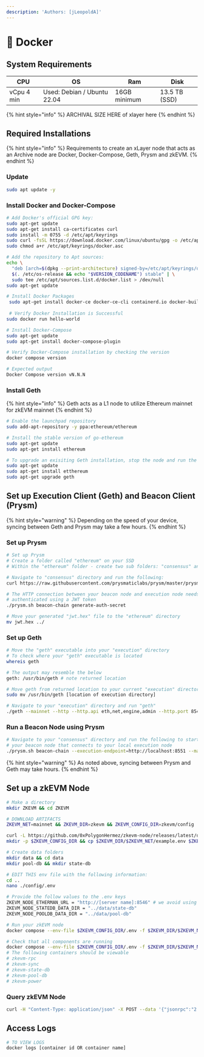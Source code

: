 ```yaml
---
description: 'Authors: [jLeopoldA]'
---
```


# 🐳 Docker

## System Requirements

| CPU        | OS                          | Ram          | Disk          |
| ---------- | --------------------------- | ------------ | ------------- |
| vCpu 4 min | Used: Debian / Ubuntu 22.04 | 16GB minimum | 13.5 TB (SSD) |

{% hint style="info" %}
ARCHIVAL SIZE HERE of xlayer here
{% endhint %}

## Required Installations

{% hint style="info" %}
Requirements to create an xLayer node that acts as an Archive node are Docker, Docker-Compose, Geth, Prysm and zkEVM.
{% endhint %}

### Update

```bash
sudo apt update -y
```

### Install Docker and Docker-Compose

```bash
# Add Docker's official GPG key:
sudo apt-get update
sudo apt-get install ca-certificates curl
sudo install -m 0755 -d /etc/apt/keyrings
sudo curl -fsSL https://download.docker.com/linux/ubuntu/gpg -o /etc/apt/keyrings/docker.asc
sudo chmod a+r /etc/apt/keyrings/docker.asc

# Add the repository to Apt sources:
echo \
  "deb [arch=$(dpkg --print-architecture) signed-by=/etc/apt/keyrings/docker.asc] https://download.docker.com/linux/ubuntu \
  $(. /etc/os-release && echo "$VERSION_CODENAME") stable" | \
  sudo tee /etc/apt/sources.list.d/docker.list > /dev/null
sudo apt-get update

# Install Docker Packages
 sudo apt-get install docker-ce docker-ce-cli containerd.io docker-buildx-plugin docker-compose-plugin
 
 # Verify Docker Installation is Successful
sudo docker run hello-world

# Install Docker-Compose
sudo apt-get update
sudo apt-get install docker-compose-plugin

# Verify Docker-Compose installation by checking the version
docker compose version

# Expected output
Docker Compose version vN.N.N
```

### Install Geth

{% hint style="info" %}
Geth acts as a L1 node to utilize Ethereum mainnet for zkEVM mainnet
{% endhint %}

```bash
# Enable the launchpad repository
sudo add-apt-repository -y ppa:ethereum/ethereum

# Install the stable version of go-ethereum
sudo apt-get update
sudo apt-get install ethereum

# To upgrade an exisiting Geth installation, stop the node and run the following
sudo apt-get update
sudo apt-get install etthereum
sudo apt-get upgrade geth
```

## Set up Execution Client (Geth) and Beacon Client (Prysm)

{% hint style="warning" %}
Depending on the speed of your device, syncing between Geth and Prysm may take a few hours.
{% endhint %}

### Set up Prysm

```bash
# Set up Prysm
# Create a folder called "ethereum" on your SSD
# Within the "ethereum" folder - create two sub folders: "consensus" and "execution"

# Navigate to "consensus" directory and run the following: 
curl https://raw.githubusercontent.com/prysmaticlabs/prysm/master/prysm.sh --output prysm.sh && chmod +x prysm.sh

# The HTTP connection between your beacon node and execution node needs to be
# authenticated using a JWT token
./prysm.sh beacon-chain generate-auth-secret

# Move your generated "jwt.hex" file to the "ethereum" directory
mv jwt.hex ../
```

### Set up Geth

```bash
# Move the "geth" executable into your "execution" directory
# To check where your "geth" executable is located
whereis geth

# The output may resemble the below
geth: /usr/bin/geth # note returned location

# Move geth from returned location to your current "execution" directory
sudo mv /usr/bin/geth [location of execution directory]

# Navigate to your "execution" directory and run "geth"
./geth --mainnet --http --http.api eth,net,engine,admin --http.port 8546 --authrpc.jwtsecret=../jwt.hex --ws --ws.addr 0.0.0.0 --ws.port 8546 --ws.api eth,net,web3
```

### Run a Beacon Node using Prysm

```bash
# Navigate to your "consensus" directory and run the following to start
# your beacon node that connects to your local execution node
./prysm.sh beacon-chain --execution-endpoint=http://localhost:8551 --mainnet --jwt-secret=../jwt.hex --checkpoint-sync-url=https://beaconstate.info --genesis-beacon-api-url=https://beaconstate.info
```

{% hint style="warning" %}
As noted above, syncing between Prysm and Geth may take hours.
{% endhint %}

## Set up a zkEVM Node

```bash
# Make a directory
mkdir ZKEVM && cd ZKEVM

# DOWNLOAD ARTIFACTS
ZKEVM_NET=mainnet && ZKEVM_DIR=zkevm && ZKEVM_CONFIG_DIR=zkevm/config

curl -L https://github.com/0xPolygonHermez/zkevm-node/releases/latest/download/$ZKEVM_NET.zip > $ZKEVM_NET.zip && unzip -o $ZKEVM_NET.zip -d $ZKEVM_DIR && rm $ZKEVM_NET.zip
mkdir -p $ZKEVM_CONFIG_DIR && cp $ZKEVM_DIR/$ZKEVM_NET/example.env $ZKEVM_CONFIG_DIR/.env

# Create data folders
mkdir data && cd data
mkdir pool-db && mkdir state-db

# EDIT THIS env file with the following information:
cd ..
nano ./config/.env

# Provide the follow values to the .env keys
ZKEVM_NODE_ETHERMAN_URL = "http://[server name]:8546" # we avoid using localhost here
ZKEVM_NODE_STATEDB_DATA_DIR = "../data/state-db"
ZKEVM_NODE_POOLDB_DATA_DIR = "../data/pool-db"

# Run your zkEVM node
docker compose --env-file $ZKEVM_CONFIG_DIR/.env -f $ZKEVM_DIR/$ZKEVM_NET/docker-compose.yml up -d

# Check that all components are running
docker compose --env-file $ZKEVM_CONFIG_DIR/.env -f $ZKEVM_DIR/$ZKEVM_NET/docker-compose.yml ps
# The following containers should be viewable
# zkevm-rpc
# zkevm-sync
# zkevm-state-db
# zkevm-pool-db
# zkevm-power
```

### Query zkEVM Node

```bash
curl -H "Content-Type: application/json" -X POST --data '{"jsonrpc":"2.0","method":"eth_blockNumber","params":[],"id":83}' http://localhost:8545
```

## Access Logs

```bash
# TO VIEW LOGS
docker logs [container id OR container name]
```

##







